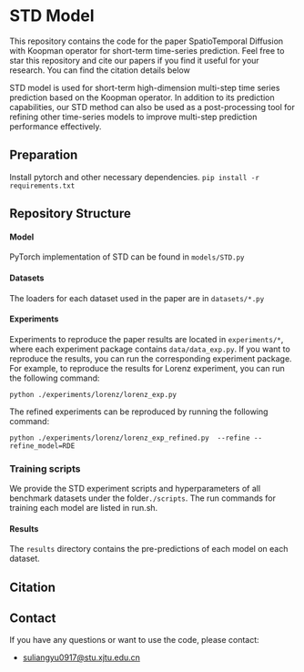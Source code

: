 # STD Model

This repository contains the code for the paper SpatioTemporal Diffusion with Koopman operator for short-term time-series prediction. Feel free to star this repository and cite our papers if you find it useful for your research. You can find the citation details below

STD model is used for short-term high-dimension multi-step time series prediction based on the Koopman operator. In addition to its prediction capabilities, our STD method can also be used as a post-processing tool for refining other time-series models to improve multi-step prediction performance effectively.

<!-- ![N-BEATS Architecture](nbeats.png) -->

## Preparation
Install pytorch and other necessary dependencies.
`pip install -r requirements.txt`

## Repository Structure

#### Model
PyTorch implementation of STD can be found in `models/STD.py`

#### Datasets
The loaders for each dataset used in the paper are in `datasets/*.py`

#### Experiments
Experiments to reproduce the paper results are located in `experiments/*`, 
where each experiment package contains `data/data_exp.py`. If you want to reproduce the results, 
you can run the corresponding experiment package. For example, to reproduce the results for Lorenz experiment, 
you can run the following command:

`python ./experiments/lorenz/lorenz_exp.py`

The refined experiments can be reproduced by running the following command:

`python ./experiments/lorenz/lorenz_exp_refined.py  --refine --refine_model=RDE`
### Training scripts
We provide the STD experiment scripts and hyperparameters of all benchmark datasets under the folder`./scripts`. The run commands for training each model are listed in run.sh.
#### Results
The `results` directory contains the pre-predictions of each model on each dataset.
## Citation

## Contact
If you have any questions or want to use the code, please contact:
- suliangyu0917@stu.xjtu.edu.cn
